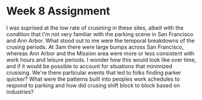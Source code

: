 # Week 8 Assignment

I was suprised at the low rate of crusining in these sites, albeit with the condition that I'm not very familiar with the parking scene in San Francisco and Ann Arbor. What stood out to me were the temporal breakdowns of the crusing periods. At 3am there were large bumps across San Francisco, whereas Ann Arbor and the Mission area were more or less consistent with work hours and leisure periods. I wonder how this would look like over time, and if it would be possible to account for situations that minimized crusising. We're there particular events that led to folks finding parker quicker? What were the patterns built into peoples work schedules to respond to parking and how did crusing shift block to block based on industries?  
